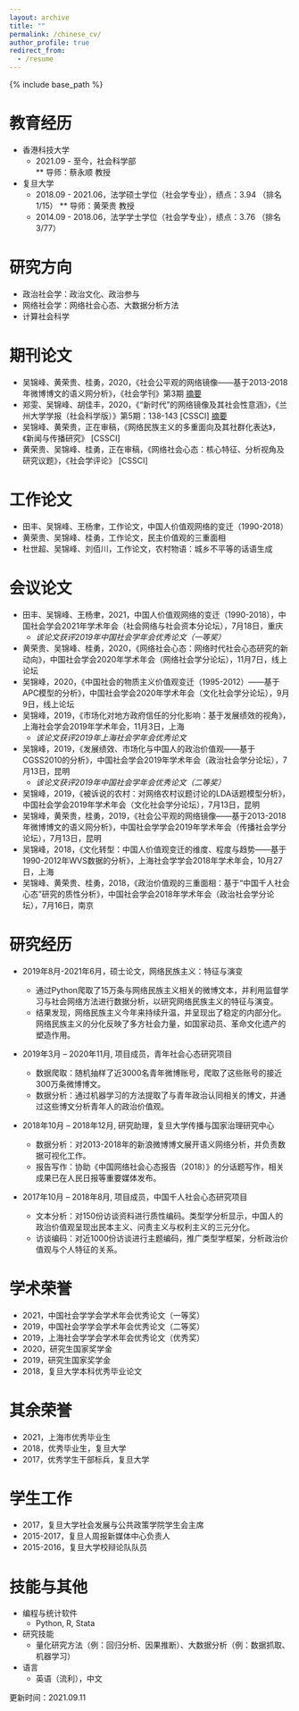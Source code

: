 ```yaml
---
layout: archive
title: ""
permalink: /chinese_cv/
author_profile: true
redirect_from:
  - /resume
---
```


{% include base_path %}

教育经历
======
* 香港科技大学
  * 2021.09 - 至今，社会科学部   
    ** 导师：蔡永顺 教授    
* 复旦大学
  * 2018.09 - 2021.06，法学硕士学位（社会学专业），绩点：3.94 （排名 1/15）
    ** 导师：黄荣贵 教授   
  * 2014.09 - 2018.06，法学学士学位（社会学专业），绩点：3.76 （排名 3/77）  
  
研究方向
======
* 政治社会学：政治文化、政治参与
* 网络社会学：网络社会心态、大数据分析方法
* 计算社会科学
  
期刊论文
======
* 吴锦峰、黄荣贵、桂勇，2020，《社会公平观的网络镜像——基于2013-2018年微博博文的语义网分析》，《社会学刊》第3期 [摘要](https://www.jikan.com.cn/iedolDetail/2079113)
* 郑雯、吴锦峰、胡佳丰，2020，《“新时代”的网络镜像及其社会性意涵》，《兰州大学学报（社会科学版）》第5期：138-143 \[CSSCI] [摘要](https://kns.cnki.net/kcms/detail/detail.aspx?filename=LDSK202005017&dbcode=CJFQ&dbname=CJFDTEMP&v=F66xOxab574x29y%mmd2BNJ0KKk85QkVeKzwM2HJWS1JCDkNLEEtdRqugmh7RXJPfjYx1)
* 吴锦峰、黄荣贵，正在审稿，《网络民族主义的多重面向及其社群化表达》，《新闻与传播研究》 \[CSSCI]
* 黄荣贵、吴锦峰、桂勇，正在审稿，《网络社会心态：核心特征、分析视角及研究议题》，《社会学评论》 \[CSSCI]

工作论文
======
* 田丰、吴锦峰、王杨聿，工作论文，中国人价值观网络的变迁（1990-2018）
* 黄荣贵、吴锦峰、桂勇，工作论文，民主价值观的三重面相
* 杜世超、吴锦峰、刘佰川，工作论文，农村物语：城乡不平等的话语生成

会议论文
======
* 田丰、吴锦峰、王杨聿，2021，中国人价值观网络的变迁（1990-2018），中国社会学会2021年学术年会（社会网络与社会资本分论坛），7月18日，重庆
  * *该论文获评2019年中国社会学年会优秀论文（一等奖）* 
* 黄荣贵、吴锦峰、桂勇，2020，《网络社会心态：网络时代社会心态研究的新动向》，中国社会学会2020年学术年会（网络社会学分论坛），11月7日，线上论坛
* 吴锦峰，2020，《中国社会的物质主义价值观变迁（1995-2012）——基于APC模型的分析》，中国社会学会2020年学术年会（文化社会学分论坛），9月9日，线上论坛
* 吴锦峰，2019，《市场化对地方政府信任的分化影响：基于发展绩效的视角》，上海社会学会2019年学术年会，11月3日，上海
  * *该论文获评2019年上海社会学年会优秀论文* 
* 吴锦峰，2019，《发展绩效、市场化与中国人的政治价值观——基于CGSS2010的分析》，中国社会学会2019年学术年会（政治社会学分论坛），7月13日，昆明
  * *该论文获评2019年中国社会学年会优秀论文（二等奖）*  
* 吴锦峰，2019，《被诉说的农村：对网络农村议题讨论的LDA话题模型分析》，中国社会学会2019年学术年会（文化社会学分论坛），7月13日，昆明
* 吴锦峰，黄荣贵，桂勇，2019，《社会公平观的网络镜像——基于2013-2018年微博博文的语义网分析》，中国社会学学会2019年学术年会（传播社会学分论坛），7月13日，昆明
* 吴锦峰，2018，《文化转型：中国人价值观变迁的维度、程度与趋势——基于1990-2012年WVS数据的分析》，上海社会学学会2018年学术年会，10月27日，上海
* 吴锦峰、黄荣贵、桂勇，2018，《政治价值观的三重面相：基于“中国千人社会心态”研究的质性分析》，中国社会学会2018年学术年会（政治社会学分论坛），7月16日，南京

研究经历
======
* 2019年8月-2021年6月，硕士论文，网络民族主义：特征与演变
  * 通过Python爬取了15万条与网络民族主义相关的微博文本，并利用监督学习与社会网络方法进行数据分析，以研究网络民族主义的特征与演变。
  * 结果发现，网络民族主义今年来持续升温，并呈现出了稳定的内部分化。网络民族主义的分化反映了多方社会力量，如国家动员、革命文化遗产的塑造作用。

* 2019年3月 – 2020年11月, 项目成员，青年社会心态研究项目
  * 数据爬取：随机抽样了近3000名青年微博账号，爬取了这些账号的接近300万条微博博文。
  * 数据分析：通过机器学习的方法提取了与青年政治认同相关的博文，并通过这些博文分析青年人的政治价值观。
  
* 2018年10月 – 2018年12月, 研究助理，复旦大学传播与国家治理研究中心
  * 数据分析：对2013-2018年的新浪微博博文展开语义网络分析，并负责数据可视化工作。
  * 报告写作：协助《中国网络社会心态报告（2018）》的分话题写作，相关成果已在人民日报等重要媒体发布。
  
* 2017年10月 – 2018年8月, 项目成员，中国千人社会心态研究项目
  * 文本分析：对150份访谈资料进行质性编码。类型学分析显示，中国人的政治价值观呈现出民本主义、问责主义与权利主义的三元分化。
  * 访谈编码：对近1000份访谈进行主题编码，推广类型学框架，分析政治价值观与个人特征的关系。
  
学术荣誉
======
* 2021，中国社会学学会学术年会优秀论文（一等奖）
* 2019，中国社会学学会学术年会优秀论文（二等奖）
* 2019，上海社会学学会学术年会优秀论文（优秀奖）
* 2020，研究生国家奖学金
* 2019，研究生国家奖学金
* 2018，复旦大学本科优秀毕业论文

其余荣誉
======
* 2021，上海市优秀毕业生
* 2018，优秀毕业生，复旦大学
* 2017，优秀学生干部标兵，复旦大学

学生工作
======
* 2017，复旦大学社会发展与公共政策学院学生会主席
* 2015-2017，复旦人周报新媒体中心负责人
* 2015-2016，复旦大学校辩论队队员

技能与其他
======
* 编程与统计软件
  * Python, R, Stata
* 研究技能
  * 量化研究方法（例：回归分析、因果推断）、大数据分析（例：数据抓取、机器学习）
* 语言
  * 英语（流利），中文
 
 更新时间：2021.09.11
  
